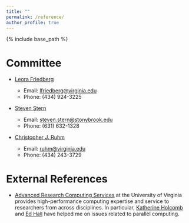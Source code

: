 ```yaml
---
title: ""
permalink: /reference/
author_profile: true
---
```


{% include base_path %}

Committee
=====
- [Leora Friedberg](http://economics.virginia.edu/people/profile/lfriedberg)
  - Email: lfriedberg@virginia.edu 
  - Phone:  (434) 924-3225 

- [Steven Stern](https://sites.google.com/site/stevensterneconomics/)
  - Email: steven.stern@stonybrook.edu
  - Phone:  (631) 632-1328

- [Christopher J. Ruhm](https://sites.google.com/site/christopherjruhm/home)
  - Email: ruhm@virginia.edu
  - Phone: (434) 243-3729

External References
=====
- [Advanced Research Computing Services](https://arcs.virginia.edu/) at the University of Virginia provides high-performance computing expertise and service to researchers from across disciplines. In particular, [Katherine Holcomb](https://arcs.virginia.edu/staff#Katherine%20Holcomb) and [Ed Hall](https://arcs.virginia.edu/staff#Ed%20Hall) have helped me on issues related to parallel computing.
